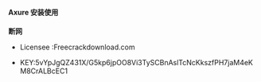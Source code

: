 #### Axure 安装使用

**断网**

- Licensee :Freecrackdownload.com

- KEY:5vYpJgQZ431X/G5kp6jpOO8Vi3TySCBnAslTcNcKkszfPH7jaM4eKM8CrALBcEC1
